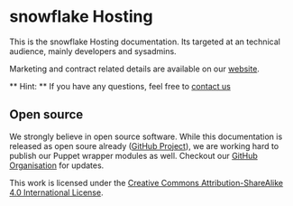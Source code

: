# snowflake Hosting

This is the snowflake Hosting documentation. Its targeted at an technical audience, mainly developers and sysadmins. 

Marketing and contract related details are available on our [website](https://snowflake.ch/hosting/).

** Hint: ** If you have any questions, feel free to [contact us](support.md)

## Open source

We strongly believe in open source software. While this documentation is released as open soure already ([GitHub Project](https://github.com/snowflakech/hosting-documentation)), we are working hard to publish our Puppet wrapper modules as well. Checkout our [GitHub Organisation](https://github.com/snowflakech) for updates.

This work is licensed under the [Creative Commons Attribution-ShareAlike 4.0 International License](http://creativecommons.org/licenses/by-sa/4.0/).

